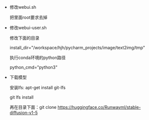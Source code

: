 
- 修改webui.sh

    把里面root要求去掉


- 修改webui-user.sh

    修改下面的目录

    install_dir="/workspace/hjh/pycharm_projects/image/text2img/tmp"
    
    执行conda环境的python路径

    python_cmd="python3"


- 下载模型


    安装lfs: apt-get install git-lfs

    git lfs install

    再在目录下面：git clone https://huggingface.co/Runwayml/stable-diffusion-v1-5


    

